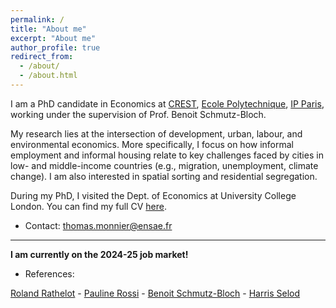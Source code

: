 ```yaml
---
permalink: /
title: "About me"
excerpt: "About me"
author_profile: true
redirect_from: 
  - /about/
  - /about.html
---
```


I am a PhD candidate in Economics at [CREST](https://crest.science/), [Ecole Polytechnique](https://www.polytechnique.edu/en), [IP Paris](https://www.ip-paris.fr/en), working under the supervision of Prof. Benoit Schmutz-Bloch.

My research lies at the intersection of development, urban, labour, and environmental economics. More specifically, I focus on how informal employment and informal housing relate to key challenges faced by cities in low- and middle-income countries (e.g., migration, unemployment, climate change). I am also interested in spatial sorting and residential segregation.

During my PhD, I visited the Dept. of Economics at University College London. You can find my full CV [here](https://tlmonnier.github.io/files/CV.pdf).

- Contact: [thomas.monnier@ensae.fr](mailto:thomas.monnier@ensae.fr)

---

**I am currently on the 2024-25 job market!**

- References:

[Roland Rathelot](http://rolandrathelot.com/) - [Pauline Rossi](https://sites.google.com/site/paulinerossimoulin/home) - [Benoit Schmutz-Bloch](https://sites.google.com/site/benoitschmutz/) - [Harris Selod](https://sites.google.com/site/hselod/)

